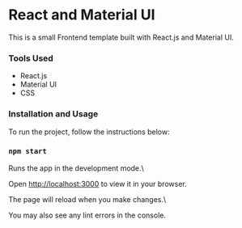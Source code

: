 # React and Material UI

This is a small Frontend template built with React.js and Material UI.

### Tools Used

- React.js
- Material UI
- CSS

### Installation and Usage

To run the project, follow the instructions below:

### `npm start`

Runs the app in the development mode.\

Open [http://localhost:3000](http://localhost:3000) to view it in your browser.

The page will reload when you make changes.\

You may also see any lint errors in the console.
